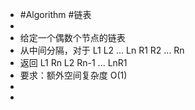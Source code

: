 - #Algorithm #链表
-
- 给定一个偶数个节点的链表
- 从中间分隔，对于 L1 L2 ... Ln R1 R2 ... Rn
- 返回 L1 Rn L2 Rn-1 ... LnR1
- 要求：额外空间复杂度 O(1)
-
-